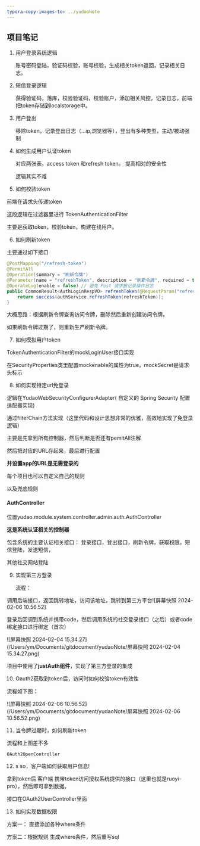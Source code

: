 ```yaml
---
typora-copy-images-to: ../yudaoNote
---
```


## 项目笔记

1. 用户登录系统逻辑

   账号密码登陆，验证码校验，账号校验，生成相关token返回，记录相关日志。

2. 短信登录逻辑

   获得验证码，落库，校验验证码，校验账户，添加相关风控，记录日志，前端把token存储到localstorage中。

3. 用户登出

   移除token，记录登出日志（…ip,浏览器等），登出有多种类型，主动/被动强制

4. 如何生成用户认证token

   对应两张表。access token 和refresh token。 提高相对的安全性

   逻辑其实不难

5. 如何校验token

前端在请求头传递token

这段逻辑在过滤器里进行  TokenAuthenticationFilter

主要是获取token，校验token，构建在线用户。



6. 如何刷新token

主要通过如下接口

```java
@PostMapping("/refresh-token")
@PermitAll
@Operation(summary = "刷新令牌")
@Parameter(name = "refreshToken", description = "刷新令牌", required = true)
@OperateLog(enable = false) // 避免 Post 请求被记录操作日志
public CommonResult<AuthLoginRespVO> refreshToken(@RequestParam("refreshToken") String refreshToken) {
    return success(authService.refreshToken(refreshToken));
}
```

大概思路：根据刷新令牌查询访问令牌，删除然后重新创建访问令牌。

如果刷新令牌过期了，则重新生产刷新令牌。



7. 如何模拟用户token

TokenAuthenticationFilter的mockLoginUser接口实现

在SecurityProperties类里配置mockenable的属性为true，mockSecret是请求头标示





8. 如何实现特定url免登录

逻辑在YudaoWebSecurityConfigurerAdapter( 自定义的 Spring Security 配置适配器实现)

通过filterChain方法实现（这里代码和设计思想非常的优雅，高效地实现了免登录逻辑）

主要是先拿到所有控制器，然后判断是否还有pemitAll注解

然后把对应的URL存起来，最后进行配置

**并设置app的URL是无需登录的**



每个项目也可以自定义自己的规则

以及兜底规则





#### AuthController

位置yudao.module.system.controller.admin.auth.AuthController

**这是系统认证相关的控制器**

包含系统的主要认证相关接口： 登录接口，登出接口，刷新令牌，获取权限，短信登陆，发送短信，

其他社交网站登陆







9. 实现第三方登录

   流程：


调用后端接口，返回跳转地址，访问该地址，跳转到第三方平台![屏幕快照 2024-02-06 10.56.52]

登录后回调到系统并携带code，然后调用系统的社交登录接口（之后）或者code绑定接口进行绑定（首次）



![屏幕快照 2024-02-04 15.34.27](/Users/ym/Documents/gitdocument/yudaoNote/屏幕快照 2024-02-04 15.34.27.png)





项目中使用了**justAuth组件**，实现了第三方登录的集成



10. Oauth2获取到token后，访问时如何校验token有效性

流程如下图：

![屏幕快照 2024-02-06 10.56.52](/Users/ym/Documents/gitdocument/yudaoNote/屏幕快照 2024-02-06 10.56.52.png)

11. 当令牌过期时，如何刷新token

流程和上图差不多

```
OAuth2OpenController
```



12. s so，客户端如何获取用户信息!


拿到token后 客户端 携带token访问授权系统提供的接口（这里也就是ruoyi-pro），然后即可拿到数据。

接口在OAuth2UserController里面



13. 如何实现数据权限



方案一： 直接添加各种where条件



方案二：根据规则 生成where条件，然后重写sql



